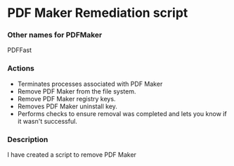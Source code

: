 # PDF Maker Remediation script

### Other names for PDFMaker
PDFFast

### Actions
- Terminates processes associated with PDF Maker
- Remove PDF Maker from the file system.
- Remove PDF Maker registry keys.
- Removes PDF Maker uninstall key.
- Performs checks to ensure removal was completed and lets you know if it wasn't successful.

### Description

I have created a script to remove PDF Maker
